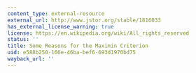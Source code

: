 ```yaml
---
content_type: external-resource
external_url: http://www.jstor.org/stable/1816033
has_external_license_warning: true
license: https://en.wikipedia.org/wiki/All_rights_reserved
status: ''
title: Some Reasons for the Maximin Criterion
uid: e588b250-166e-46ba-bef6-693d1970bd75
wayback_url: ''
---
```

